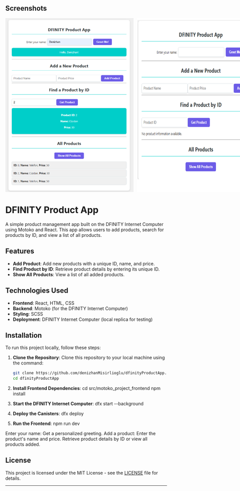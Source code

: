 ## Screenshots

<div style="display: flex; gap: 10px;">
    <img src="image.png" alt="Screenshot 1" width="400"/>
    <img src="imag.png" alt="Screenshot 2" width="400"/>
</div>

# DFINITY Product App

A simple product management app built on the DFINITY Internet Computer using Motoko and React. This app allows users to add products, search for products by ID, and view a list of all products.

## Features

- **Add Product**: Add new products with a unique ID, name, and price.
- **Find Product by ID**: Retrieve product details by entering its unique ID.
- **Show All Products**: View a list of all added products.

## Technologies Used

- **Frontend**: React, HTML, CSS
- **Backend**: Motoko (for the DFINITY Internet Computer)
- **Styling**: SCSS
- **Deployment**: DFINITY Internet Computer (local replica for testing)

## Installation

To run this project locally, follow these steps:

1. **Clone the Repository**:
   Clone this repository to your local machine using the command:
   ```bash
   git clone https://github.com/denizhanMisirlioglu/dfinityProductApp.git
   cd dfinityProductApp

2. **Install Frontend Dependencies**:
  cd src/motoko_project_frontend
  npm install

3. **Start the DFINITY Internet Computer**:
  dfx start --background

4. **Deploy the Canisters**:
  dfx deploy

5. **Run the Frontend**:
  npm run dev
 
Enter your name: Get a personalized greeting.
Add a product: Enter the product's name and price.
Retrieve product details by ID or view all products added.

## License

This project is licensed under the MIT License - see the [LICENSE](./LICENSE) file for details.



---

